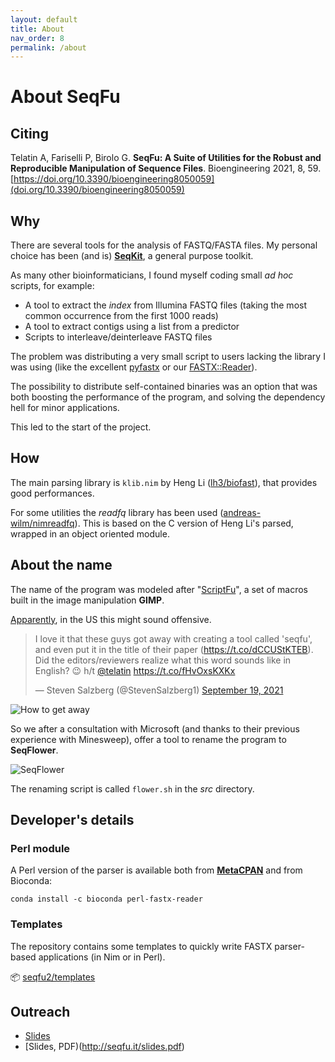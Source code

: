 ```yaml
---
layout: default
title: About
nav_order: 8
permalink: /about
---
```


# About SeqFu

## Citing

Telatin A, Fariselli P, Birolo G.
**SeqFu: A Suite of Utilities for the Robust and
Reproducible Manipulation of Sequence Files**.
Bioengineering 2021, 8, 59.
[https://doi.org/10.3390/bioengineering8050059](doi.org/10.3390/bioengineering8050059)

## Why

There are several tools for the analysis of FASTQ/FASTA files.
My personal choice has been (and is) **[SeqKit](https://bioinf.shenwei.me/seqkit/)**,
a general purpose toolkit.

As many other bioinformaticians, I found myself coding small _ad hoc_ scripts, for example:

* A tool to extract the _index_ from Illumina FASTQ files
(taking the most common occurrence from the first 1000 reads)
* A tool to extract contigs using a list from a predictor
* Scripts to interleave/deinterleave FASTQ files

The problem was distributing a very small script to users lacking the library I was using (like the excellent [pyfastx](https://pypi.org/project/pyfastx/) or our
[FASTX::Reader](https://metacpan.org/release/FASTX-Reader)).

The possibility to distribute self-contained binaries was an option that was both
boosting the performance of the program, and solving the dependency hell for minor
applications.

This led to the start of the project.

## How

The main parsing library is `klib.nim` by Heng Li ([lh3/biofast](https://github.com/lh3/biofast)), that provides good performances.

For some utilities the *readfq* library has been used ([andreas-wilm/nimreadfq](https://github.com/andreas-wilm/nimreadfq)). This is based on the
C version of Heng Li's parsed, wrapped in an object oriented module.

## About the name

The name of the program was modeled after "[ScriptFu](https://docs.gimp.org/en/gimp-concepts-script-fu.html)",
a set of macros built in the image manipulation **GIMP**.

[Apparently](https://twitter.com/StevenSalzberg1/status/1439704488508526599?s=20),
in the US this might sound offensive.

<blockquote class="twitter-tweet"><p lang="en" dir="ltr">I love it that these guys got away with creating a tool called &#39;seqfu&#39;, and even put it in the title of their paper (<a href="https://t.co/dCCUStKTEB">https://t.co/dCCUStKTEB</a>). Did the editors/reviewers realize what this word sounds like in English? 😉 h/t <a href="https://twitter.com/telatin?ref_src=twsrc%5Etfw">@telatin</a> <a href="https://t.co/fHvOxsKXKx">https://t.co/fHvOxsKXKx</a></p>&mdash; Steven Salzberg (@StevenSalzberg1) <a href="https://twitter.com/StevenSalzberg1/status/1439704488508526599?ref_src=twsrc%5Etfw">September 19, 2021</a></blockquote> <script async src="https://platform.twitter.com/widgets.js" charset="utf-8"></script>

![How to get away]({{site.baseurl}}/img/howtoget.png)

So we after a consultation with Microsoft (and thanks to their previous experience with Minesweep),
offer a tool to rename the program to **SeqFlower**.

![SeqFlower]({{site.baseurl}}/img/flowers.png)

The renaming script is called `flower.sh` in the _src_ directory.

## Developer's details

### Perl module

A Perl version of the parser is available both from
**[MetaCPAN](https://metacpan.org/release/FASTX-Reader)** and from Bioconda:

```
conda install -c bioconda perl-fastx-reader
```

### Templates

The repository contains some templates to quickly write
FASTX parser-based applications (in Nim or in Perl).

:package: [seqfu2/templates](https://github.com/telatin/seqfu2/tree/main/templates)

## Outreach

* [Slides](https://www.icloud.com/keynote/0cfGObtl14rWj_q4nZ7lFy7fg#seqfu_2)
* [Slides, PDF)(http://seqfu.it/slides.pdf)
